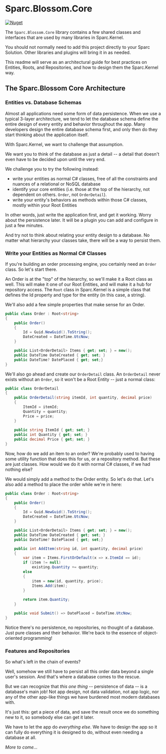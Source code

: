 # Sparc.Blossom.Core

[![Nuget](https://img.shields.io/nuget/v/Sparc.Blossom.Core?label=Sparc.Blossom.Core)](https://www.nuget.org/packages/Sparc.Blossom.Core/)

The `Sparc.Blossom.Core` library contains a few shared classes and interfaces that are used by many libraries in Sparc.Kernel.

You should not normally need to add this project directly to your Sparc Solution. Other libraries and plugins will bring it in as needed.

This readme will serve as an architectural guide for best practices on Entities, Roots, and Repositories, and how to design them the Sparc.Kernel way.

## The Sparc.Blossom Core Architecture

### Entities vs. Database Schemas

Almost all applications need some form of data persistence. When we use a typical 3-layer architecture, we tend to let the database schema define the entire design
of every entity and behavior throughout the app. Many developers design the entire database schema first, and only then do they start thinking about the application itself.

With Sparc.Kernel, we want to challenge that assumption.

We want you to think of the database as just a detail -- a detail that doesn't even have to be decided upon until the very end.

We challenge you to try the following instead:

- write your entities as normal C# classes, free of all the constraints and nuances of a relational or NoSQL database
- identify your core entities (i.e. those at the top of the hierarchy, not dependent on others. `Order`, not `OrderDetail`). 
- write your entity's behaviors as methods within those C# classes, mostly within your Root Entities

In other words, just write the application first, and get it working. Worry about the persistence later. It will be a plugin you can add and configure in just a few minutes.

And try not to think about relating your entity design to a database. No matter what hierarchy your classes take, there will be a way to persist them.

### Write your Entities as Normal C# Classes

If you're building an order processing engine, you certainly need an `Order` class. So let's start there. 

An Order is at the "top" of the hierarchy, so we'll make it a Root class as well. This will make it one of our Root Entities, and will make it a hub for repository access. The `Root` class in Sparc.Kernel is a simple class that defines the Id property and type for the entity (in this case, a string).

We'll also add a few simple properties that make sense for an Order.

```csharp
public class Order : Root<string>
{
	public Order()
	{
		Id = Guid.NewGuid().ToString();
		DateCreated = DateTime.UtcNow;
	}

	public List<OrderDetail> Items { get; set; } = new();
	public DateTime DateCreated { get; set; }
	public DateTime? DatePlaced { get; set;}
}
```

We'll also go ahead and create our `OrderDetail` class. An `OrderDetail` never exists without an `Order`, so it won't be a Root Entity -- just a normal class:

```csharp
public class OrderDetail
{
	public OrderDetail(string itemId, int quantity, decimal price)
	{
		ItemId = itemId;
		Quantity = quantity;
		Price = price;
	}
	
	public string ItemId { get; set; }
	public int Quantity { get; set; }
	public decimal Price { get; set; }
}
```

Now, how do we add an item to an order? We're probably used to having some utility function that does this for us, or a repository method. But these are just classes. How would we do it with normal C# classes, if we had nothing else? 

We would simply add a method to the Order entity. So let's do that. Let's also add a method to place the order while we're in here:

```csharp
public class Order : Root<string>
{
	public Order()
	{
		Id = Guid.NewGuid().ToString();
		DateCreated = DateTime.UtcNow;
	}

	public List<OrderDetail> Items { get; set; } = new();
	public DateTime DateCreated { get; set; }
	public DateTime? DatePlaced { get; set;}

	public int AddItem(string id, int quantity, decimal price)
	{ 
		var item = Items.FirstOrDefault(x => x.ItemId == id);
		if (item != null)
			existing.Quantity += quantity;
		else
		{
			item = new(id, quantity, price);
			Items.Add(item);
		}
		
		return item.Quantity;
	}

	public void Submit() => DatePlaced = DateTime.UtcNow;
}
```

Notice there's no persistence, no repositories, no thought of a database. Just pure classes and their behavior. We're back to the essence of object-oriented programming!

### Features and Repositories

So what's left in the chain of events? 

Well, somehow we still have to persist all this order data beyond a single user's session. And that's where a database comes to the rescue. 

But we can recognize that *this one thing* -- persistence of data -- is a database's main job! Not app design, not data validation, not app logic, nor any of 
the other app-like things we have burdened most modern databases with. 

It's just this: get a piece of data, and save the result once we do something new to it, so somebody else can get it later. 

We have to let the app do *everything else*. We have to design the app so it can fully do everything it is designed to do, without even needing a database at all.

*More to come...*